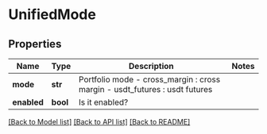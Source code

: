 # UnifiedMode

## Properties
Name | Type | Description | Notes
------------ | ------------- | ------------- | -------------
**mode** | **str** | Portfolio mode - cross_margin : cross margin - usdt_futures : usdt futures | 
**enabled** | **bool** | Is it enabled? | 

[[Back to Model list]](../README.md#documentation-for-models) [[Back to API list]](../README.md#documentation-for-api-endpoints) [[Back to README]](../README.md)


